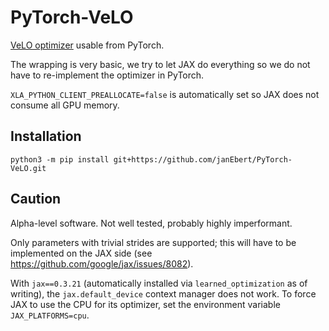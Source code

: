 # PyTorch-VeLO

[VeLO optimizer](https://arxiv.org/abs/2211.09760) usable from
PyTorch.

The wrapping is very basic, we try to let JAX do everything so we do
not have to re-implement the optimizer in PyTorch.

`XLA_PYTHON_CLIENT_PREALLOCATE=false` is automatically set so JAX does
not consume all GPU memory.

## Installation

```shell
python3 -m pip install git+https://github.com/janEbert/PyTorch-VeLO.git
```

## Caution

Alpha-level software. Not well tested, probably highly imperformant.

Only parameters with trivial strides are supported; this will have to
be implemented on the JAX side (see
https://github.com/google/jax/issues/8082).

With `jax==0.3.21` (automatically installed via `learned_optimization`
as of writing), the `jax.default_device` context manager does not
work. To force JAX to use the CPU for its optimizer, set the
environment variable `JAX_PLATFORMS=cpu`.
